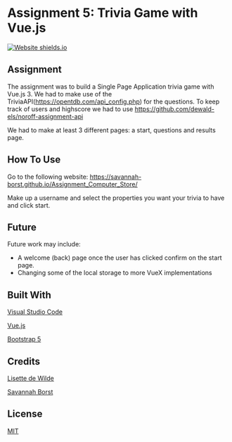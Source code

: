 # Assignment 5: Trivia Game with Vue.js
[![Website shields.io](https://img.shields.io/website-up-down-green-red/http/shields.io.svg)](https://savannah-borst.github.io/Assignment_Computer_Store/)
## Assignment
The assignment was to build a Single Page Application trivia game with Vue.js 3. We had to make use of the TriviaAPI(https://opentdb.com/api_config.php) for the questions.
To keep track of users and highscore we had to use https://github.com/dewald-els/noroff-assignment-api

We had to make at least 3 different pages: a start, questions and results page.
## How To Use
Go to the following website: https://savannah-borst.github.io/Assignment_Computer_Store/

Make up a username and select the properties you want your trivia to have and click start.

## Future
Future work may include:
- A welcome (back) page once the user has clicked confirm on the start page.
- Changing some of the local storage to more VueX implementations

## Built With
[Visual Studio Code](https://code.visualstudio.com/)

[Vue.js](https://vuejs.org/)

[Bootstrap 5](https://getbootstrap.com/)

## Credits
[Lisette de Wilde](https://github.com/LisettedeWilde)

[Savannah Borst](https://github.com/savannah-borst)

## License
[MIT](https://choosealicense.com/licenses/mit/)
